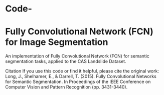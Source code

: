 # Code-
# Fully Convolutional Network (FCN) for Image Segmentation
An implementation of Fully Convolutional Network (FCN) for semantic segmentation tasks, applied to the CAS Landslide Dataset.

Citation
If you use this code or find it helpful, please cite the original work:
Long, J., Shelhamer, E., & Darrell, T. (2015). Fully Convolutional Networks for Semantic Segmentation. In Proceedings of the IEEE Conference on Computer Vision and Pattern Recognition (pp. 3431-3440).
